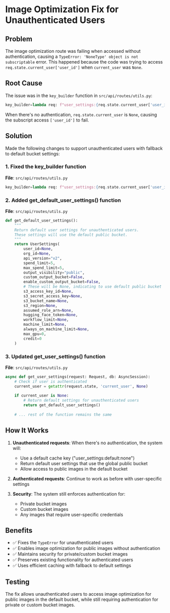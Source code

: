 # Image Optimization Fix for Unauthenticated Users

## Problem
The image optimization route was failing when accessed without authentication, causing a `TypeError: 'NoneType' object is not subscriptable` error. This happened because the code was trying to access `req.state.current_user['user_id']` when `current_user` was `None`.

## Root Cause
The issue was in the `key_builder` function in `src/api/routes/utils.py`:
```python
key_builder=lambda req: f"user_settings:{req.state.current_user['user_id']}:{req.state.current_user.get('org_id')}"
```

When there's no authentication, `req.state.current_user` is `None`, causing the subscript access `['user_id']` to fail.

## Solution
Made the following changes to support unauthenticated users with fallback to default bucket settings:

### 1. Fixed the key_builder function
**File**: `src/api/routes/utils.py`
```python
key_builder=lambda req: f"user_settings:{req.state.current_user['user_id'] if req.state.current_user else 'default'}:{req.state.current_user.get('org_id') if req.state.current_user else 'none'}"
```

### 2. Added get_default_user_settings() function
**File**: `src/api/routes/utils.py`
```python
def get_default_user_settings():
    """
    Return default user settings for unauthenticated users.
    These settings will use the default public bucket.
    """
    return UserSettings(
        user_id=None,
        org_id=None,
        api_version="v2",
        spend_limit=5,
        max_spend_limit=5,
        output_visibility="public",
        custom_output_bucket=False,
        enable_custom_output_bucket=False,
        # These will be None, indicating to use default public bucket
        s3_access_key_id=None,
        s3_secret_access_key=None,
        s3_bucket_name=None,
        s3_region=None,
        assumed_role_arn=None,
        hugging_face_token=None,
        workflow_limit=None,
        machine_limit=None,
        always_on_machine_limit=None,
        max_gpu=0,
        credit=0
    )
```

### 3. Updated get_user_settings() function
**File**: `src/api/routes/utils.py`
```python
async def get_user_settings(request: Request, db: AsyncSession):
    # Check if user is authenticated
    current_user = getattr(request.state, 'current_user', None)
    
    if current_user is None:
        # Return default settings for unauthenticated users
        return get_default_user_settings()
    
    # ... rest of the function remains the same
```

## How It Works
1. **Unauthenticated requests**: When there's no authentication, the system will:
   - Use a default cache key ("user_settings:default:none")
   - Return default user settings that use the global public bucket
   - Allow access to public images in the default bucket

2. **Authenticated requests**: Continue to work as before with user-specific settings

3. **Security**: The system still enforces authentication for:
   - Private bucket images 
   - Custom bucket images
   - Any images that require user-specific credentials

## Benefits
- ✅ Fixes the `TypeError` for unauthenticated users
- ✅ Enables image optimization for public images without authentication
- ✅ Maintains security for private/custom bucket images
- ✅ Preserves existing functionality for authenticated users
- ✅ Uses efficient caching with fallback to default settings

## Testing
The fix allows unauthenticated users to access image optimization for public images in the default bucket, while still requiring authentication for private or custom bucket images.